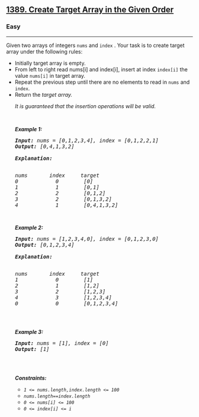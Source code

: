 <h2><a href="https://leetcode.com/problems/create-target-array-in-the-given-order/description/">1389. Create Target Array in the Given Order</a></h2><h3>Easy</h3><hr><div>

<p>Given two arrays of integers <code>nums</code>  and <code>index</code> . Your task is to create target array under the following rules:<p>
<ul>
<li>Initially target array is empty.</li>
<li>From left to right read nums[i] and index[i], insert at index <code>index[i]</code> the value <code>nums[i]</code> in target array.</li>
<li>Repeat the previous step until there are no elements to read in <code>nums</code> and <code>index</code>.</li>
<li>Return the <em>target<em> array.</li>

<p>It is guaranteed that the insertion operations will be valid.</p>

<p>&nbsp;</p>
<p><strong class="example">Example 1:</strong></p>

<pre><strong>Input:</strong> nums = [0,1,2,3,4], index = [0,1,2,2,1]
<strong>Output:</strong> [0,4,1,3,2]

<strong>Explanation:</strong>
<p>
nums       index     target
0            0        [0]
1            1        [0,1]
2            2        [0,1,2]
3            2        [0,1,3,2]
4            1        [0,4,1,3,2]
</p>
</pre>

<p><strong class="example">Example 2:</strong></p>

<pre><strong>Input:</strong> nums = [1,2,3,4,0], index = [0,1,2,3,0]
<strong>Output:</strong> [0,1,2,3,4]

<strong>Explanation:</strong>
<p>
nums       index     target
1            0        [1]
2            1        [1,2]
3            2        [1,2,3]
4            3        [1,2,3,4]
0            0        [0,1,2,3,4]

</p>
</pre>

<p><strong class="example">Example 3:</strong></p>

<pre><strong>Input:</strong> nums = [1], index = [0]
<strong>Output:</strong> [1]

</pre>

<p>&nbsp;</p>
<p><strong>Constraints:</strong></p>

<ul>
	<li><code>1 &lt;= nums.length,index.length &lt;= 100</code></li>
  <li><code>nums.length==index.length</sup></code></li>
  <li><code>0 &lt;= nums[i] &lt;= 100</code></li>
  <li><code>0 &lt;= index[i] &lt;= i</code></li>
</ul>
</div>
